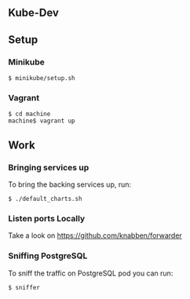 ## Kube-Dev

## Setup

### Minikube

```
$ minikube/setup.sh 
```

### Vagrant

```
$ cd machine
machine$ vagrant up
```

## Work

### Bringing services up

To bring the backing services up, run:

```
$ ./default_charts.sh
```

### Listen ports Locally

Take a look on https://github.com/knabben/forwarder

### Sniffing PostgreSQL

To sniff the traffic on PostgreSQL pod you can run:

```
$ sniffer
```
